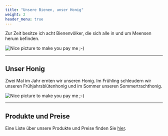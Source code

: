 ```yaml
---
title: "Unsere Bienen, unser Honig"
weight: 2
header_menu: true
---
```



Zur Zeit besitze ich acht Bienenvölker, die sich alle in und um Meensen herum befinden.

![Nice picture to make you pay me ;-)](images/bee_hive1.png)


---

## Unser Honig

Zwei Mal im Jahr ernten wir unseren Honig. Im Frühling schleudern wir unseren Frühjahrsblütenhonig und im Sommer unseren Sommertrachthonig.

![Nice picture to make you pay me ;-)](images/summer_honey.png)




---

## Produkte und Preise

Eine Liste über unsere Produkte und Preise finden Sie [hier](services).
